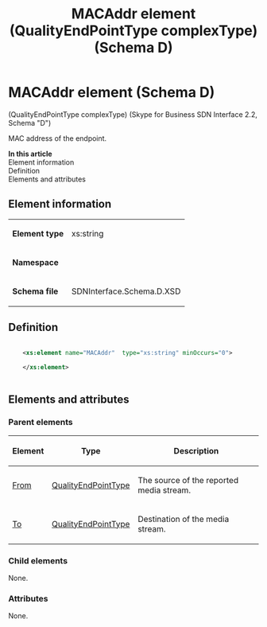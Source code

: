 ﻿---
title: MACAddr element (QualityEndPointType complexType) (Schema D)
TOCTitle: MACAddr element
ms:assetid: 9c2a69f8-bc7c-6bb1-b8c0-a74ad18ca12a
ms:mtpsurl: https://msdn.microsoft.com/library/Mt170912(v=office.16)
ms:contentKeyID: 65855487
ms.date: 08/24/2015
mtps_version: v=office.16
dev_langs:
- xml
---

# MACAddr element (Schema D)

(QualityEndPointType complexType) (Skype for Business SDN Interface 2.2, Schema "D")

MAC address of the endpoint.


**In this article**  
Element information  
Definition  
Elements and attributes  

## Element information

<table>
<colgroup>

</colgroup>
<tbody>
<tr class="odd">
<td><p><strong>Element type</strong></p></td>
<td><p>xs:string</p></td>
</tr>
<tr class="even">
<td><p><strong>Namespace</strong></p></td>
<td><p></p></td>
</tr>
<tr class="odd">
<td><p><strong>Schema file</strong></p></td>
<td><p>SDNInterface.Schema.D.XSD</p></td>
</tr>
</tbody>
</table>


## Definition

```xml

    <xs:element name="MACAddr"  type="xs:string" minOccurs="0">
    
    </xs:element>
  
```

## Elements and attributes

### Parent elements

<table>
<colgroup>

</colgroup>
<thead>
<tr class="header">
<th><p>Element</p></th>
<th><p>Type</p></th>
<th><p>Description</p></th>
</tr>
</thead>
<tbody>
<tr class="odd">
<td><p><a href="from-element-qualitytype-complextype-skype-for-business-sdn-interface-2-2-schema-d.md">From</a></p></td>
<td><p><a href="qualityendpointtype-complextype-skype-for-business-sdn-interface-2-2-schema-d.md">QualityEndPointType</a></p></td>
<td><p>The source of the reported media stream.</p></td>
</tr>
<tr class="even">
<td><p><a href="to-element-qualitytype-complextype-skype-for-business-sdn-interface-2-2-schema-d.md">To</a></p></td>
<td><p><a href="qualityendpointtype-complextype-skype-for-business-sdn-interface-2-2-schema-d.md">QualityEndPointType</a></p></td>
<td><p>Destination of the media stream.</p></td>
</tr>
</tbody>
</table>


### Child elements

None.

### Attributes

None.

